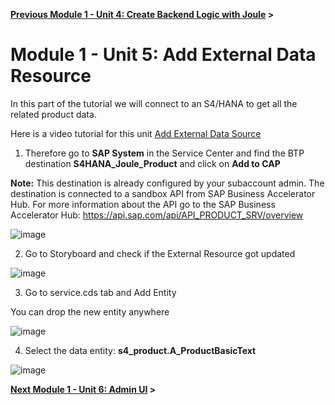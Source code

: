 **[Previous Module 1 - Unit 4: Create Backend Logic with Joule](./251-4_Create_Backend_Logic_with_Joule.md) >**
# Module 1 - Unit 5: Add External Data Resource  

In this part of the tutorial we will connect to an S4/HANA to get all the related product data.

Here is a video tutorial for this unit <a href="https://video.sap.com/media/t/1_8uqgkn7q">Add External Data Source</a>

1. Therefore go to **SAP System** in the Service Center and find the BTP destination **S4HANA_Joule_Product** and click on **Add to CAP**

**Note:** This destination is already configured by your subaccount admin. The destination is connected to a sandbox API from SAP Business Accelerator Hub. For more information about the API go to the SAP Business Accelerator Hub: https://api.sap.com/api/API_PRODUCT_SRV/overview

![image](https://github.com/SAP-samples/build-apps-enablement/assets/173163567/695e1ea0-effd-49c7-9b69-e93b2b6c8709)


2. Go to Storyboard and check if the External Resource got updated

![image](https://github.com/SAP-samples/build-apps-enablement/assets/173163567/c15cd1c4-ebeb-4a7b-a59a-68cf08c7f216)


3. Go to service.cds tab and Add Entity

You can drop the new entity anywhere 

![image](https://github.com/SAP-samples/build-apps-enablement/assets/173163567/7698dec9-0010-4411-a807-647cca800ef7)


4. Select the data entity: **s4_product.A_ProductBasicText**

![image](https://github.com/SAP-samples/build-apps-enablement/assets/173163567/830c9a98-b8e1-46d0-8be3-9c225b3b452e)





**[Next Module 1 - Unit 6: Admin UI](./251-6_AdminUI.md) >**
